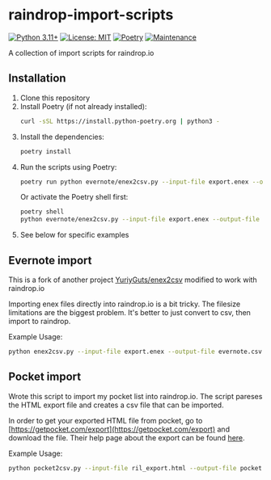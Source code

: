 # raindrop-import-scripts

[![Python 3.11+](https://img.shields.io/badge/python-3.11+-blue.svg)](https://www.python.org/downloads/)
[![License: MIT](https://img.shields.io/badge/License-MIT-yellow.svg)](https://opensource.org/licenses/MIT)
[![Poetry](https://img.shields.io/endpoint?url=https://python-poetry.org/badge/v0.json)](https://python-poetry.org/)
[![Maintenance](https://img.shields.io/badge/Maintained%3F-yes-green.svg)](https://github.com/llbbl/raindrop-import-scripts/graphs/commit-activity)

A collection of import scripts for raindrop.io

## Installation
1. Clone this repository
2. Install Poetry (if not already installed):
   ```bash
   curl -sSL https://install.python-poetry.org | python3 -
   ```
3. Install the dependencies:
   ```bash
   poetry install
   ```
4. Run the scripts using Poetry:
   ```bash
   poetry run python evernote/enex2csv.py --input-file export.enex --output-file evernote.csv
   ```
   Or activate the Poetry shell first:
   ```bash
   poetry shell
   python evernote/enex2csv.py --input-file export.enex --output-file evernote.csv
   ```
5. See below for specific examples

## Evernote import

This is a fork of another project [YuriyGuts/enex2csv](https://github.com/YuriyGuts/enex2csv) modified to work with raindrop.io

Importing enex files directly into raindrop.io is a bit tricky. The filesize limitations are the biggest problem. It's better to just convert to csv, then import to raindrop. 

Example Usage:
```bash
python enex2csv.py --input-file export.enex --output-file evernote.csv --use-markdown
```

## Pocket import

Wrote this script to import my pocket list into raindrop.io. The script pareses the HTML export file and creates a csv file that can be imported.

In order to get your exported HTML file from pocket, go to [https://getpocket.com/export](https://getpocket.com/export) and download the file. Their help page about the export can be found [here](https://help.getpocket.com/article/1015-exporting-your-pocket-list). 

Example Usage:
```bash
python pocket2csv.py --input-file ril_export.html --output-file pocket.csv
```
